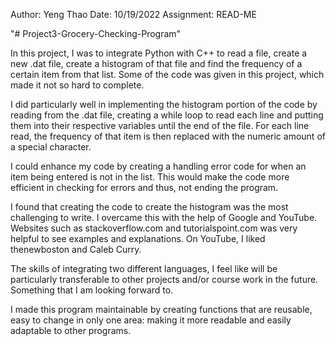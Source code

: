 Author: Yeng Thao
Date: 10/19/2022
Assignment: READ-ME


"# Project3-Grocery-Checking-Program" 

In this project, I was to integrate Python with C++ to read a file, create a new .dat file, create a histogram of that file and find the frequency of a certain item from that list. Some of the code was given in this project, which made it not so hard to complete.

I did particularly well in implementing the histogram portion of the code by reading from the .dat file, creating a while loop to read each line and putting them into their respective variables until the end of the file. For each line read, the frequency of that item is then replaced with the numeric amount of a special character.

I could enhance my code by creating a handling error code for when an item being entered is not in the list. This would make the code more efficient in checking for errors and thus, not ending the program.

I found that creating the code to create the histogram was the most challenging to write. I overcame this with the help of Google and YouTube. Websites such as stackoverflow.com and tutorialspoint.com was very helpful to see examples and explanations. On YouTube, I liked thenewboston and Caleb Curry.

The skills of integrating two different languages, I feel like will be particularly transferable to other projects and/or course work in the future. Something that I am looking forward to.

I made this program maintainable by creating functions that are reusable, easy to change in only one area: making it more readable and easily adaptable to other programs.

